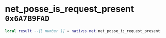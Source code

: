 # net_posse_is_request_present `0x6A7B9FAD`

```lua
local result --[[ number ]] = natives.net.net_posse_is_request_present(_unk0 --[[ number ]])
```